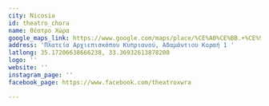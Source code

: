 ```yaml
---
city: Nicosia
id: theatro_chora
name: Θέατρο Χώρα
google_maps_link: https://www.google.com/maps/place/%CE%A0%CE%BB.+%CE%91%CF%81%CF%87%CE%B9%CE%B5%CF%80%CE%B9%CF%83%CE%BA%CF%8C%CF%80%CE%BF%CF%85+%CE%9A%CF%85%CF%80%CF%81%CE%B9%CE%B1%CE%BD%CE%BF%CF%8D,+Nicosia/@35.1722404,33.368447,19z/data=!4m5!3m4!1s0x14de1743aa15a2b9:0x750e78158a9ae2c6!8m2!3d35.172558!4d33.3683474
address: 'Πλατεία Αρχιεπισκόπου Κυπριανού, Αδαμάντιου Κοραή 1 '
latlong: 35.17206638666238, 33.36932613878208
logo: ''
website: ''
instagram_page: ''
facebook_page: https://www.facebook.com/theatroxwra

---
```

